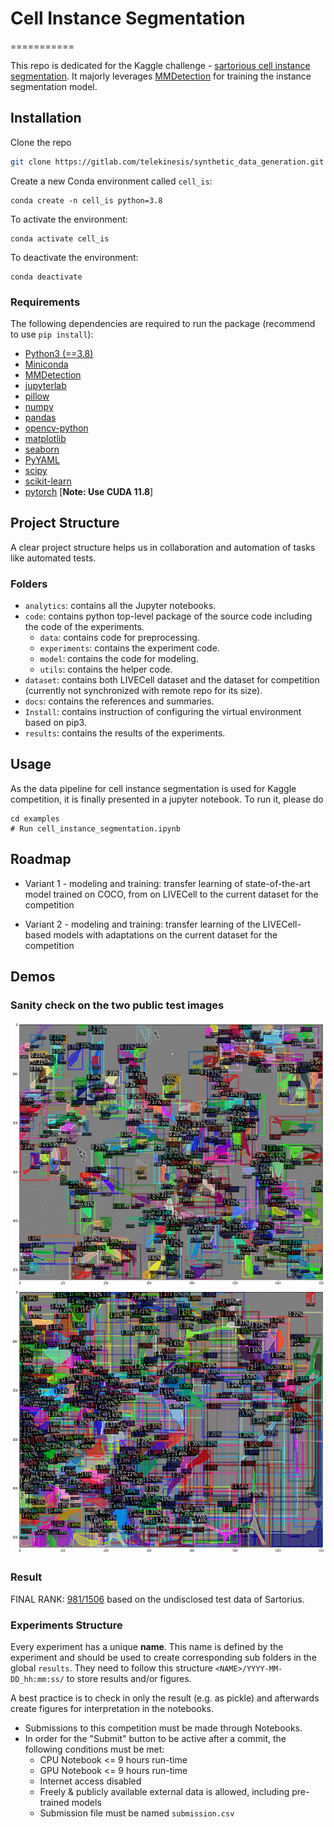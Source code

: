 # Cell Instance Segmentation
===========

This repo is dedicated for the Kaggle challenge - 
[sartorious cell instance segmentation](https://www.kaggle.com/c/sartorius-cell-instance-segmentation/overview/description).
It majorly leverages [MMDetection](https://github.com/open-mmlab/mmdetection) for training the instance segmentation model.

## Installation
Clone the repo
```bash
git clone https://gitlab.com/telekinesis/synthetic_data_generation.git
```

Create a new Conda environment called `cell_is`:
```
conda create -n cell_is python=3.8
```

To activate the environment:
```
conda activate cell_is
```

To deactivate the environment:
```
conda deactivate
```

### Requirements
The following dependencies are required to run the package (recommend to use `pip install`):
- [Python3 (==3.8)](https://www.python.org/downloads/)
- [Miniconda](https://docs.conda.io/en/latest/miniconda.html#installing)
- [MMDetection](https://mmdetection.readthedocs.io/en/latest/get_started.html)
- [jupyterlab](https://pypi.org/project/jupyterlab/)
- [pillow](https://pypi.org/project/pillow/)
- [numpy](https://pypi.org/project/numpy/)
- [pandas](https://pypi.org/project/pandas/)
- [opencv-python](https://pypi.org/project/opencv-python/)
- [matplotlib](https://pypi.org/project/matplotlib/)
- [seaborn](https://pypi.org/project/seaborn/)
- [PyYAML](https://pypi.org/project/PyYAML/)
- [scipy](https://pypi.org/project/scipy/)
- [scikit-learn](https://pypi.org/project/scikit-learn/)
- [pytorch](https://pytorch.org/) [**Note: Use CUDA 11.8**]

## Project Structure

A clear project structure helps us in collaboration and automation of tasks like automated tests.

### Folders

* `analytics`: contains all the Jupyter notebooks.
* `code`: contains python top-level package of the source code including the code of the experiments.
  * `data`: contains code for preprocessing.
  * `experiments`: contains the experiment code.
  * `model`: contains the code for modeling.
  * `utils`: contains the helper code.
* `dataset`: contains both LIVECell dataset and the dataset for competition (currently not synchronized with remote repo 
  for its size).
* `docs`: contains the references and summaries.
* `Install`: contains instruction of configuring the virtual environment based on pip3.
* `results`: contains the results of the experiments.

## Usage
As the data pipeline for cell instance segmentation is used for Kaggle competition, it is finally presented in a jupyter notebook.
To run it, please do
```
cd examples
# Run cell_instance_segmentation.ipynb
```

## Roadmap
- Variant 1 - modeling and training: transfer learning of state-of-the-art model trained on COCO, from on LIVECell to the 
  current dataset for the competition
  
- Variant 2 - modeling and training: transfer learning of the LIVECell-based models with adaptations on the current dataset 
  for the competition 


## Demos
### Sanity check on the two public test images
<img src="./docs/results_0.png" alt="Example Image" width="574" height="425">

<img src="./docs/results_1.png" alt="Example Image" width="574" height="425">

### Result
FINAL RANK: [981/1506](https://www.kaggle.com/competitions/sartorius-cell-instance-segmentation/leaderboard) based on the 
undisclosed test data of Sartorius.


### Experiments Structure

Every experiment has a unique **name**.
This name is defined by the experiment and should be used to create corresponding sub folders in the global `results`.
They need to follow this structure `<NAME>/YYYY-MM-DD_hh:mm:ss/` to store results and/or figures.

A best practice is to check in only the result (e.g. as pickle) and afterwards create figures for interpretation in the notebooks.


- Submissions to this competition must be made through Notebooks.
- In order for the "Submit" button to be active after a commit, the following conditions must be met:
  - CPU Notebook <= 9 hours run-time
  - GPU Notebook <= 9 hours run-time
  - Internet access disabled
  - Freely & publicly available external data is allowed, including pre-trained models
  - Submission file must be named `submission.csv`
  
  
